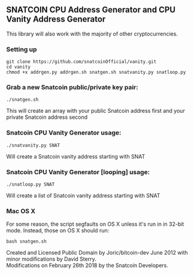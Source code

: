## SNATCOIN CPU Address Generator and CPU Vanity Address Generator


This library will also work with the majority of other cryptocurrencies.


### Setting up

    git clone https://github.com/snatcoinOfficial/vanity.git
    cd vanity 
    chmod +x addrgen.py addrgen.sh snatgen.sh snatvanity.py snatloop.py


### Grab a new Snatcoin public/private key pair:

    ./snatgen.sh

  This will create an array with your public Snatcoin address first and your private Snatcoin address second


### Snatcoin CPU Vanity Generator usage:

    ./snatvanity.py SNAT

  Will create a Snatcoin vanity address starting with SNAT
  
    
### Snatcoin CPU Vanity Generator [looping] usage:

    ./snatloop.py SNAT

  Will create a list of Snatcoin vanity address starting with SNAT


### Mac OS X

For some reason, the script segfaults on OS X unless it's run in in 32-bit mode. Instead, those on OS X should run:

    bash snatgen.sh


Created and Licensed Public Domain by Joric/bitcoin-dev June 2012 with minor modifications by David Sterry.  
Modifications on February 26th 2018 by the Snatcoin Developers.
